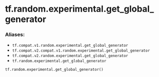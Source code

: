 <div itemscope itemtype="http://developers.google.com/ReferenceObject">
<meta itemprop="name" content="tf.random.experimental.get_global_generator" />
<meta itemprop="path" content="Stable" />
</div>

# tf.random.experimental.get_global_generator



### Aliases:

* `tf.compat.v1.random.experimental.get_global_generator`
* `tf.compat.v2.compat.v1.random.experimental.get_global_generator`
* `tf.compat.v2.random.experimental.get_global_generator`
* `tf.random.experimental.get_global_generator`

``` python
tf.random.experimental.get_global_generator()
```

<!-- Placeholder for "Used in" -->
